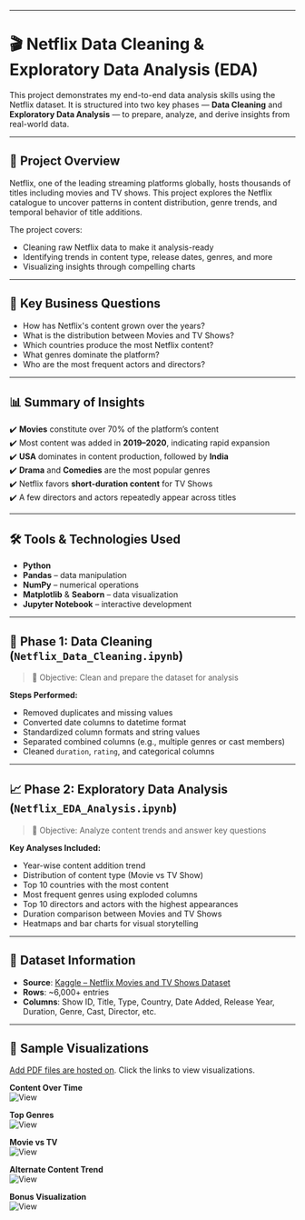 [](https://drive.google.com/file/d/1MmL7Sh1MNzsC2E0KV_EbVXcTT0W2TzoE/view?usp=sharing) 

---

# 🎬 Netflix Data Cleaning & Exploratory Data Analysis (EDA)

This project demonstrates my end-to-end data analysis skills using the Netflix dataset. It is structured into two key phases — **Data Cleaning** and **Exploratory Data Analysis** — to prepare, analyze, and derive insights from real-world data.

---

## 🚀 Project Overview

Netflix, one of the leading streaming platforms globally, hosts thousands of titles including movies and TV shows. This project explores the Netflix catalogue to uncover patterns in content distribution, genre trends, and temporal behavior of title additions.

The project covers:

- Cleaning raw Netflix data to make it analysis-ready
- Identifying trends in content type, release dates, genres, and more
- Visualizing insights through compelling charts

---

## 🧠 Key Business Questions

- How has Netflix's content grown over the years?
- What is the distribution between Movies and TV Shows?
- Which countries produce the most Netflix content?
- What genres dominate the platform?
- Who are the most frequent actors and directors?

---

## 📊 Summary of Insights

✔️ **Movies** constitute over 70% of the platform’s content  
✔️ Most content was added in **2019–2020**, indicating rapid expansion  
✔️ **USA** dominates in content production, followed by **India**  
✔️ **Drama** and **Comedies** are the most popular genres  
✔️ Netflix favors **short-duration content** for TV Shows  
✔️ A few directors and actors repeatedly appear across titles

---

## 🛠️ Tools & Technologies Used

- **Python**
- **Pandas** – data manipulation
- **NumPy** – numerical operations
- **Matplotlib** & **Seaborn** – data visualization
- **Jupyter Notebook** – interactive development

---

## 🧹 Phase 1: Data Cleaning (`Netflix_Data_Cleaning.ipynb`)

> 📌 Objective: Clean and prepare the dataset for analysis

**Steps Performed:**
- Removed duplicates and missing values
- Converted date columns to datetime format
- Standardized column formats and string values
- Separated combined columns (e.g., multiple genres or cast members)
- Cleaned `duration`, `rating`, and categorical columns

---

## 📈 Phase 2: Exploratory Data Analysis (`Netflix_EDA_Analysis.ipynb`)

> 📌 Objective: Analyze content trends and answer key questions

**Key Analyses Included:**
- Year-wise content addition trend
- Distribution of content type (Movie vs TV Show)
- Top 10 countries with the most content
- Most frequent genres using exploded columns
- Top 10 directors and actors with the highest appearances
- Duration comparison between Movies and TV Shows
- Heatmaps and bar charts for visual storytelling

---

## 📂 Dataset Information

- **Source**: [Kaggle – Netflix Movies and TV Shows Dataset](https://www.kaggle.com/datasets/shivamb/netflix-shows)
- **Rows**: ~6,000+ entries
- **Columns**: Show ID, Title, Type, Country, Date Added, Release Year, Duration, Genre, Cast, Director, etc.

---

## 📸 Sample Visualizations

[Add PDF files are hosted on](https://drive.google.com/file/d/1N5j3xPq79R1aiR2Vd0Uh45nB7REQbQ0U/view?usp=sharing). Click the links to view visualizations.

**Content Over Time**  
![View](https://drive.google.com/uc?id=1N5j3xPq79R1aiR2Vd0Uh45nB7REQbQ0U)  

**Top Genres**  
![View](https://drive.google.com/uc?id=13BBtD0Wkmxnk8j1hML0gN0PHAGZnwcNU)  

**Movie vs TV**  
![View](https://drive.google.com/uc?id=1pst9rgKOOON_gaChV0fGOJHWE_uXEyu0)  

**Alternate Content Trend**  
![View](https://drive.google.com/uc?id=1IOuNj0pTfaSBUc0aTaM2oFnuHL08duyY)  

**Bonus Visualization**  
![View](https://drive.google.com/uc?id=17H26nlufXXvfKrM848ccMl2W2U-X8p72)

